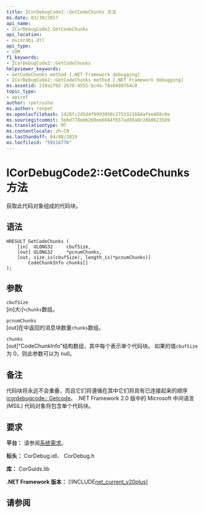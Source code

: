 ```yaml
---
title: ICorDebugCode2::GetCodeChunks 方法
ms.date: 03/30/2017
api_name:
- ICorDebugCode2.GetCodeChunks
api_location:
- mscordbi.dll
api_type:
- COM
f1_keywords:
- ICorDebugCode2::GetCodeChunks
helpviewer_keywords:
- GetCodeChunks method [.NET Framework debugging]
- ICorDebugCode2::GetCodeChunks method [.NET Framework debugging]
ms.assetid: 210a2f02-2678-4555-bc4a-78a0408764c8
topic_type:
- apiref
author: rpetrusha
ms.author: ronpet
ms.openlocfilehash: 1428fc245d4f6993050c2753321684afee488c0e
ms.sourcegitcommit: 5b6d778ebb269ee6684fb57ad69a8c28b06235b9
ms.translationtype: MT
ms.contentlocale: zh-CN
ms.lasthandoff: 04/08/2019
ms.locfileid: "59116776"
---
```

# <a name="icordebugcode2getcodechunks-method"></a>ICorDebugCode2::GetCodeChunks 方法
获取此代码对象组成的代码块。  
  
## <a name="syntax"></a>语法  
  
```  
HRESULT GetCodeChunks (  
    [in]  ULONG32     cbufSize,  
    [out] ULONG32     *pcnumChunks,  
    [out, size_is(cbufSize), length_is(*pcnumChunks)]   
        CodeChunkInfo chunks[]  
);  
```  
  
## <a name="parameters"></a>参数  
 `cbufSize`  
 [in]大小`chunks`数组。  
  
 `pcnumChunks`  
 [out]在中返回的消息块数量`chunks`数组。  
  
 `chunks`  
 [out]"CodeChunkInfo"结构数组，其中每个表示单个代码块。 如果的值`cbufSize`为 0，则此参数可以为 null。  
  
## <a name="remarks"></a>备注  
 代码块将永远不会重叠，而且它们将遵循在其中它们将具有已连接起来的顺序[icordebugcode:: Getcode](../../../../docs/framework/unmanaged-api/debugging/icordebugcode-getcode-method.md)。 .NET Framework 2.0 版中的 Microsoft 中间语言 (MSIL) 代码对象将包含单个代码块。  
  
## <a name="requirements"></a>要求  
 **平台：** 请参阅[系统需求](../../../../docs/framework/get-started/system-requirements.md)。  
  
 **标头：** CorDebug.idl、 CorDebug.h  
  
 **库：** CorGuids.lib  
  
 **.NET Framework 版本：** [!INCLUDE[net_current_v20plus](../../../../includes/net-current-v20plus-md.md)]  
  
## <a name="see-also"></a>请参阅
